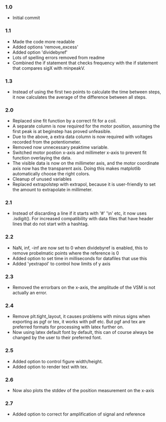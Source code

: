 ### 1.0
- Initial commit

### 1.1
- Made the code more readable
- Added options 'remove_excess'
- Added option 'dividebyref'
- Lots of spelling errors removed from readme
- Combined the if statement that checks frequency with the if statement that compares sigX with minpeakV.

### 1.3
- Instead of using the first two points to calculate the time between steps, it now calculates the average of the difference between all steps.

### 2.0
- Replaced sine fit function by a correct fit for a coil.
- A separate column is now required for the motor position, assuming the first peak is at beginstep has proved unfeasible.
- Due to the above, a extra data column is now required with voltages recorded from the potentiometer.
- Removed now unnecessary peaktime variable.
- Switched motor postion x-axis and millimeter x-axis to prevent fit function overlaying the data.
- The visible data is now on the millimeter axis, and the motor coordinate axis now has the transparent axis. Doing this makes matplotlib automatically choose the right colors.
- Cleanup of unused variables
- Replaced extrapolstep with extrapol, because it is user-friendly to set the amount to extrapolate in millimeter.

### 2.1
- Instead of discarding a line if it starts with '#' '\n' etc, it now uses .isdigit(). For increased compatibility with data files that have header lines that do not start with a hashtag.

### 2.2
- NaN, inf, -inf are now set to 0 when dividebyref is enabled, this to remove probelmatic points where the reference is 0
- Added option to set time in milliseconds for datafiles that use this
- Added 'yextrapol' to control how limits of y axis

### 2.3
- Removed the errorbars on the x-axis, the amplitude of the VSM is not actually an error.

### 2.4
- Remove plt.tight_layout, it causes problems with minus signs when exporting as pgf or tex, it works with pdf etc. But pgf and tex are preferred formats for processing with latex further on.
- Now using latex default font by default, this can of course always be changed by the user to their preferred font.

### 2.5
- Added option to control figure width/height.
- Added option to render text with tex.

### 2.6
- Now also plots the stddev of the position measurement on the x-axis

### 2.7
- Added option to correct for amplification of signal and reference

